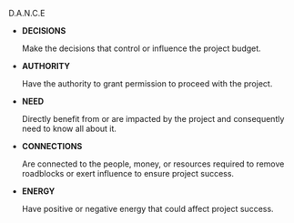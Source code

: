 D.A.N.C.E

- **DECISIONS**
  
  Make the decisions that control or influence the project budget.

- **AUTHORITY**
  
  Have the authority to grant permission to proceed with the project.

- **NEED**

  Directly benefit from or are impacted by the project and consequently need to know all about it.

- **CONNECTIONS**

  Are connected to the people, money, or resources required to remove roadblocks or exert influence to ensure project success.

- **ENERGY**

  Have positive or negative energy that could affect project success.
